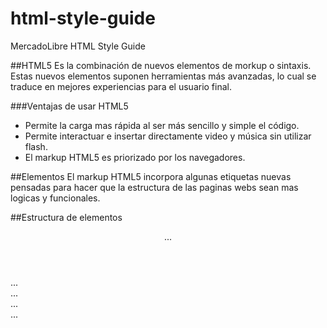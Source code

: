 html-style-guide
================

MercadoLibre HTML Style Guide


##HTML5
Es la combinación de nuevos elementos de morkup o sintaxis. Estas nuevos elementos suponen herramientas más avanzadas, lo cual se traduce en mejores experiencias para el usuario final.

###Ventajas de usar HTML5
* Permite la carga mas rápida al ser más sencillo y simple el código.
* Permite interactuar e insertar directamente video y música sin utilizar flash.
* El markup HTML5 es priorizado por los navegadores.

##Elementos
El markup HTML5 incorpora algunas etiquetas nuevas pensadas para hacer que la estructura de las paginas webs sean mas logicas y funcionales.

##Estructura de elementos
    <body>
        <header>...</header>
        <nav>...</nav>
        <article>
            <section>...</section>
        </article>
        <aside>...</aside>
        <footer>...</footer>
    </body>
